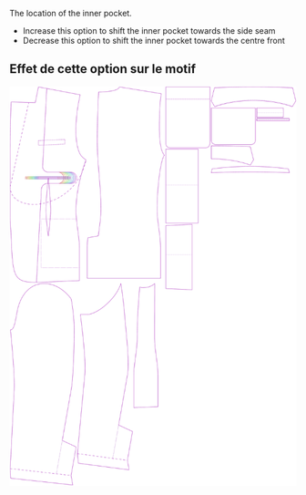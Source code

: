 The location of the inner pocket.

-   Increase this option to shift the inner pocket towards the side seam
-   Decrease this option to shift the inner pocket towards the centre front

## Effet de cette option sur le motif

![This image shows the effect of this option by superimposing several variants that have a different value for this option](jaeger_innerpocketplacement_sample.svg "Effect of this option on the pattern")
